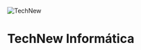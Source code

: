 ![TechNew](https://user-images.githubusercontent.com/82117002/235549980-0b525aa9-7b28-4531-9aa4-0111848a694a.svg)

# TechNew Informática
 
